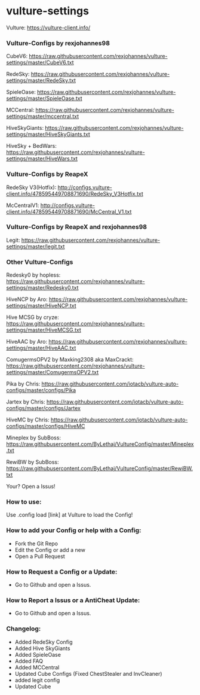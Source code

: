# vulture-settings

Vulture: https://vulture-client.info/

### Vulture-Configs by rexjohannes98

CubeV6: https://raw.githubusercontent.com/rexjohannes/vulture-settings/master/CubeV6.txt

RedeSky: https://raw.githubusercontent.com/rexjohannes/vulture-settings/master/RedeSky.txt

SpieleOase: https://raw.githubusercontent.com/rexjohannes/vulture-settings/master/SpieleOase.txt

MCCentral: https://raw.githubusercontent.com/rexjohannes/vulture-settings/master/mccentral.txt

HiveSkyGiants: https://raw.githubusercontent.com/rexjohannes/vulture-settings/master/HiveSkyGiants.txt

HiveSky + BedWars: https://raw.githubusercontent.com/rexjohannes/vulture-settings/master/HiveWars.txt

### Vulture-Configs by ReapeX

RedeSky V3(Hotfix): http://configs.vulture-client.info/478595449708871690/RedeSky_V3Hotfix.txt

McCentralV1: http://configs.vulture-client.info/478595449708871690/McCentral_V1.txt

### Vulture-Configs by ReapeX and rexjohannes98

Legit: https://raw.githubusercontent.com/rexjohannes/vulture-settings/master/legit.txt

### Other Vulture-Configs

Redesky0 by hopless: https://raw.githubusercontent.com/rexjohannes/vulture-settings/master/Redesky0.txt

HiveNCP by Aro: https://raw.githubusercontent.com/rexjohannes/vulture-settings/master/HiveNCP.txt

Hive MCSG by cryze: https://raw.githubusercontent.com/rexjohannes/vulture-settings/master/HiveMCSG.txt

HiveAAC by Aro: https://raw.githubusercontent.com/rexjohannes/vulture-settings/master/HiveAAC.txt

ComugermsOPV2 by Maxking2308 aka MaxCrackt: https://raw.githubusercontent.com/rexjohannes/vulture-settings/master/ComugermsOPV2.txt

Pika by Chris: https://raw.githubusercontent.com/iotacb/vulture-auto-configs/master/configs/Pika

Jartex by Chris: https://raw.githubusercontent.com/iotacb/vulture-auto-configs/master/configs/Jartex

HiveMC by Chris: https://raw.githubusercontent.com/iotacb/vulture-auto-configs/master/configs/HiveMC

Mineplex by SubBoss: https://raw.githubusercontent.com/ByLethaj/VultureConfig/master/Mineplex.txt

RewiBW by SubBoss: https://raw.githubusercontent.com/ByLethaj/VultureConfig/master/RewiBW.txt

Your? Open a Issus!

### How to use:

Use .config load [link] at Vulture to load the Config!

### How to add your Config or help with a Config:

- Fork the Git Repo
- Edit the Config or add a new
- Open a Pull Request

### How to Request a Config or a Update:

- Go to Github and open a Issus.

### How to Report a Issus or a AntiCheat Update:

- Go to Github and open a Issus.

### Changelog:

- Added RedeSky Config
- Added Hive SkyGiants
- Added SpieleOase
- Added FAQ
- Added MCCentral 
- Updated Cube Configs (Fixed ChestStealer and InvCleaner)
- added legit config
- Updated Cube

